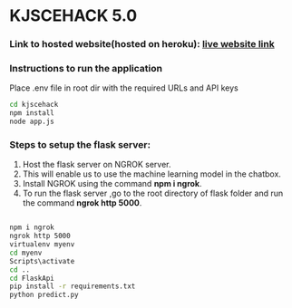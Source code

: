# KJSCEHACK 5.0

### Link to hosted website(hosted on heroku):  [live website link](https://kjscehack.herokuapp.com/)

### Instructions to run the application

Place .env file in root dir with the required URLs and API keys

```bash
cd kjscehack
npm install
node app.js
```

### Steps to setup the flask server:
1) Host the flask server on NGROK server.
2) This will enable us to use the machine learning model in the chatbox.
3) Install NGROK using the command  **npm i ngrok**.
4) To run the flask server ,go to the root directory of flask folder and run the command **ngrok http 5000**.
 
```bash

npm i ngrok
ngrok http 5000
virtualenv myenv
cd myenv
Scripts\activate
cd ..
cd FlaskApi
pip install -r requirements.txt
python predict.py
```
